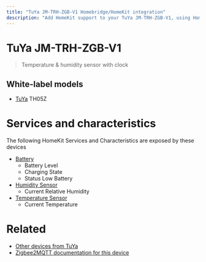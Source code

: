 ```yaml
---
title: "TuYa JM-TRH-ZGB-V1 Homebridge/HomeKit integration"
description: "Add HomeKit support to your TuYa JM-TRH-ZGB-V1, using Homebridge, Zigbee2MQTT and homebridge-z2m."
---
```

<!---
This file has been GENERATED using src/docgen/docgen.ts
DO NOT EDIT THIS FILE MANUALLY!
-->
# TuYa JM-TRH-ZGB-V1
> Temperature & humidity sensor with clock


## White-label models
* [TuYa](../index.md#tuya) TH05Z

# Services and characteristics
The following HomeKit Services and Characteristics are exposed by
these devices

* [Battery](../../battery.md)
  * Battery Level
  * Charging State
  * Status Low Battery
* [Humidity Sensor](../../sensors.md)
  * Current Relative Humidity
* [Temperature Sensor](../../sensors.md)
  * Current Temperature


# Related
* [Other devices from TuYa](../index.md#tuya)
* [Zigbee2MQTT documentation for this device](https://www.zigbee2mqtt.io/devices/JM-TRH-ZGB-V1.html)